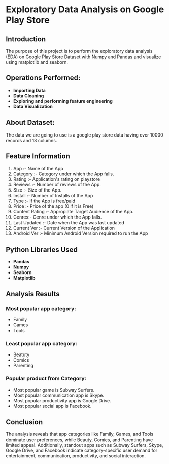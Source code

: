 # Exploratory Data Analysis on Google Play Store 

## Introduction

The purpose of this project is to perform the exploratory data analysis (EDA) on Google Play Store Dataset with Numpy and Pandas and visualize using matplotlib and seaborn.


## Operations Performed:
- **Importing Data**
- **Data Cleaning**
- **Exploring and performing feature engineering**
- **Data Visualization**


## About Dataset:
  The data we are going to use is a google play store data having over 10000 records and 13 columns.

## Feature Information
1. App :- Name of the App
2. Category :- Category under which the App falls.
3. Rating :- Application's rating on playstore
4. Reviews :- Number of reviews of the App.
5. Size :- Size of the App.
6. Install :- Number of Installs of the App
7. Type :- If the App is free/paid
8. Price :- Price of the app (0 if it is Free)
9. Content Rating :- Appropiate Target Audience of the App.
10. Genres:- Genre under which the App falls.
11. Last Updated :- Date when the App was last updated
12. Current Ver :- Current Version of the Application
13. Android Ver :- Minimum Android Version required to run the App


 ## Python Libraries Used
- **Pandas**
- **Numpy**
- **Seaborn**
- **Matplotlib**

## Analysis Results

### Most popular app category:
- Family
- Games
- Tools

### Least popular app category:
- Beatuty
- Comics
- Parenting

### Popular product from Category:
- Most popular game is Subway Surfers.
- Most popular communication app is Skype.
- Most popular productivity app is Google Drive.
- Most popular social app is Facebook.

## Conclusion
The analysis reveals that app categories like Family, Games, and Tools dominate user preferences, while Beauty, Comics, and Parenting have limited appeal. Additionally, standout apps such as Subway Surfers, Skype, Google Drive, and Facebook indicate category-specific user demand for entertainment, communication, productivity, and social interaction.


